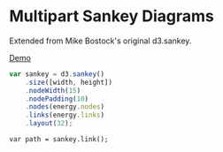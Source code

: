 # Multipart Sankey Diagrams

Extended from Mike Bostock's original d3.sankey.

[Demo](http://bl.ocks.org/emeeks/1dd092dadc02a93cdebc)

```js
var sankey = d3.sankey()
    .size([width, height])
    .nodeWidth(15)
    .nodePadding(10)
    .nodes(energy.nodes)
    .links(energy.links)
    .layout(32);
```

```
var path = sankey.link();
```
